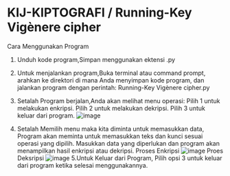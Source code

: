 # KIJ-KIPTOGRAFI / Running-Key Vigènere cipher

Cara Menggunakan Program

1. Unduh kode program,Simpan menggunakan ektensi .py
2. Untuk menjalankan program,Buka terminal atau command prompt, arahkan ke direktori di mana Anda menyimpan kode program, dan jalankan program dengan perintah: Running-Key Vigènere cipher.py
3. Setalah Program berjalan,Anda akan melihat menu operasi:
    Pilih 1 untuk melakukan enkripsi.
    Pilih 2 untuk melakukan dekripsi.
    Pilih 3 untuk keluar dari program.
   ![image](https://github.com/satrioabdi/KIJ-KIPTOGRAFI/assets/44046213/46c7bbcf-5784-4755-bc2a-677a76f4f9ca)

4. Setalah Memilih menu maka kita diminta untuk memasukkan data, Program akan meminta  untuk memasukkan teks dan kunci sesuai operasi yang dipilih. Masukkan data yang diperlukan dan program akan menampilkan hasil enkripsi atau dekripsi.
Proses Enkripsi
![image](https://github.com/satrioabdi/KIJ-KIPTOGRAFI/assets/44046213/24852913-7303-4069-a699-f762142e626b)
Proes Deksripsi
![image](https://github.com/satrioabdi/KIJ-KIPTOGRAFI/assets/44046213/71cc96c6-5229-4315-9d4e-42845717a82c)
5.Untuk Keluar dari Program, Pilih opsi 3 untuk keluar dari program ketika selesai menggunakannya.
